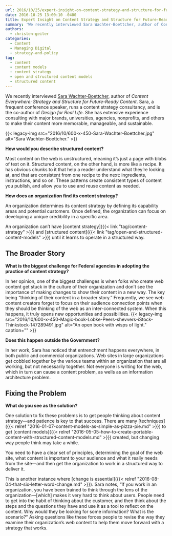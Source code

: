 ```yaml
---
url: 2016/10/25/expert-insight-on-content-strategy-and-structure-for-future-ready-content.md
date: 2016-10-25 13:00:10 -0400
title: Expert Insight on Content Strategy and Structure for Future-Ready Content
summary: 'We recently interviewed Sara Wachter-Boettcher, author of Content Everywhere: Strategy and Structure for Future-Ready Content. Sara, a frequent conference speaker, runs a content strategy consultancy, and is the co-author of Design for Real Life. She has extensive experience consulting with major brands, universities, agencies, nonprofits, and others to make their content more memorable, manageable, and'
authors:
  - christen-geiler
categories:
  - Content
  - Managing Digital
  - strategy-and-policy
tag:
  - content
  - content models
  - content strategy
  - open and structured content models
  - structured content
---
```


We recently interviewed [Sara Wachter-Boettcher](http://www.sarawb.com/), author of _Content Everywhere: Strategy and Structure for Future-Ready Content_. Sara, a frequent conference speaker, runs a content strategy consultancy, and is the co-author of _Design for Real Life_. She has extensive experience consulting with major brands, universities, agencies, nonprofits, and others to make their content more memorable, manageable, and sustainable.

{{< legacy-img src="2016/10/600-x-450-Sara-Wachter-Boettcher.jpg" alt="Sara Wachter-Boettcher." >}}

**How would you describe structured content?**

Most content on the web is unstructured, meaning it’s just a page with blobs of text on it. Structured content, on the other hand, is more like a recipe. It has obvious chunks to it that help a reader understand what they’re looking at, and that are consistent from one recipe to the next: ingredients, instructions, and so on. These patterns create consistent types of content you publish, and allow you to use and reuse content as needed.

**How does an organization find its content strategy?**

An organization determines its content strategy by defining its capability areas and potential customers. Once defined, the organization can focus on developing a unique credibility in a specific area.

An organization can’t have [content strategy]({{< link "tag/content-strategy" >}}) and [structured content]({{< link "tag/open-and-structured-content-models" >}}) until it learns to operate in a structured way.

## The Broader Story

**What is the biggest challenge for Federal agencies in adopting the practice of content strategy?**

In her opinion, one of the biggest challenges is when folks who create web content get stuck in the culture of their organization and don&#8217;t see the importance of making changes to show their content in a new way. The key being “thinking of their content in a broader story.” Frequently, we see web content creators forget to focus on their audience connection points when they should be thinking of the web as an inter-connected system. When this happens, it truly opens new opportunities and possibilities. {{< legacy-img src="2016/10/600-x-450-Magic-book-Lobke-Peers-shevvers-iStock-Thinkstock-147289491.jpg" alt="An open book with wisps of light." caption="" >}} 

**Does this happen outside the Government?**

In her work, Sara has noticed that entrenchment happens everywhere, in both public and commercial organizations. Web sites in large organizations get cobbled together by the various teams within an organization that are all working, but not necessarily together. Not everyone is writing for the web, which in turn can cause a content problem, as wells as an information architecture problem.

## Fixing the Problem

**What do you see as the solution?**

One solution to fix these problems is to get people thinking about content strategy—and patience is key to that success. There are many [techniques]({{< relref "2016-01-07-content-models-as-simple-as-pizza-pie.md" >}}) to get [content models]({{< relref "2016-05-05-how-to-create-portable-content-with-structured-content-models.md" >}}) created, but changing way people think may take a while.

You need to have a clear set of principles, determining the goal of the web site, what content is important to your audience and what it really needs from the site—and then get the organization to work in a structured way to deliver it.

This is another instance where [change is essential]({{< relref "2016-08-04-that-six-letter-word-change.md" >}}). Sara notes, “If you work in an organization, you have been trained to think through the lens of the organization—[which] makes it very hard to think about users. People need to get into the habit of thinking about the customer, and then think about the steps and the questions they have and use it as a tool to reflect on the content. Why would they be looking for some information? What is the scenario?” Asking questions like these forces people to revise the way they examine their organization’s web content to help them move forward with a strategy that works.